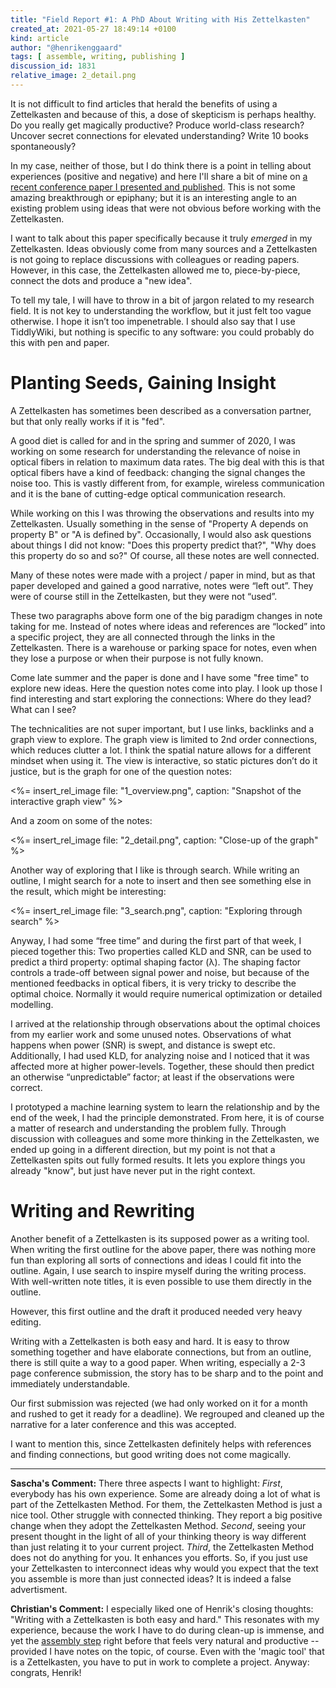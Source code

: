 ```yaml
---
title: "Field Report #1: A PhD About Writing with His Zettelkasten"
created_at: 2021-05-27 18:49:14 +0100
kind: article
author: "@henrikenggaard"
tags: [ assemble, writing, publishing ]
discussion_id: 1831
relative_image: 2_detail.png
---
```

It is not difficult to find articles that herald the benefits of using a Zettelkasten and because of this, a dose of skepticism is perhaps healthy. Do you really get magically productive? Produce world-class research? Uncover secret connections for elevated understanding? Write 10 books spontaneously?

In my case, neither of those, but I do think there is a point in telling about experiences (positive and negative) and here I'll share a bit of mine on [a recent conference paper I presented and published](https://orbit.dtu.dk/en/publications/maxwell-boltzmann-pmf-design-using-machine-learning-for-reconfigu). This is not some amazing breakthrough or epiphany; but it is an interesting angle to an existing problem using ideas that were not obvious before working with the Zettelkasten.

I want to talk about this paper specifically because it truly _emerged_ in my Zettelkasten. Ideas obviously come from many sources and a Zettelkasten is not going to replace discussions with colleagues or reading papers. However, in this case, the Zettelkasten allowed me to, piece-by-piece, connect the dots and produce a "new idea".

To tell my tale, I will have to throw in a bit of jargon related to my research field. It is not key to understanding the workflow, but it just felt too vague otherwise. I hope it isn’t too impenetrable. I should also say that I use TiddlyWiki,<!--sf: Link? --> but nothing is specific to any software: you could probably do this with pen and paper.

# Planting Seeds, Gaining Insight

A Zettelkasten has sometimes been described as a conversation partner, but that only really works if it is "fed".

A good diet is called for and in the spring and summer of 2020, I was working on some research for understanding the relevance of noise in optical fibers in relation to maximum data rates. The big deal with this is that optical fibers have a kind of feedback: changing the signal changes the noise too. This is vastly different from, for example, wireless communication and it is the bane of cutting-edge optical communication research.

While working on this I was throwing the observations and results into my Zettelkasten. Usually something in the sense of "Property A depends on property B" or "A is defined by". Occasionally, I would also ask questions about things I did not know: "Does this property predict that?", "Why does this property do so and so?" Of course, all these notes are well connected.

Many of these notes were made with a project / paper in mind, but as that paper developed and gained a good narrative, notes were “left out”. They were of course still in the Zettelkasten, but they were not “used”.

These two paragraphs above form one of the big paradigm changes in note taking for me. Instead of notes where ideas and references are “locked” into a specific project, they are all connected through the links in the Zettelkasten. There is a warehouse or parking space for notes, even when they lose a purpose or when their purpose is not fully known.

Come late summer and the paper is done and I have some "free time" to explore new ideas. Here the question notes come into play. I look up those I find interesting and start exploring the connections: Where do they lead? What can I see?

The technicalities are not super important, but I use links, backlinks and a graph view to explore. The graph view is limited to 2nd order connections, which reduces clutter a lot. I think the spatial nature allows for a different mindset when using it. The view is interactive, so static pictures don’t do it justice, but is the graph for one of the question notes:

<%= insert_rel_image file: "1_overview.png", caption: "Snapshot of the interactive graph view" %>

And a zoom on some of the notes:

<%= insert_rel_image file: "2_detail.png", caption: "Close-up of the graph" %>

Another way of exploring that I like is through search. While writing an outline, I might search for a note to insert and then see something else in the result, which might be interesting:

<%= insert_rel_image file: "3_search.png", caption: "Exploring through search" %>

Anyway, I had some “free time” and during the first part of that week, I pieced together this: Two properties called KLD and SNR, can be used to predict a third property: optimal shaping factor (λ). The shaping factor controls a trade-off between signal power and noise, but because of the mentioned feedbacks in optical fibers, it is very tricky to describe the optimal choice. Normally it would require numerical optimization or detailed modelling.

I arrived at the relationship through observations about the optimal choices from my earlier work and some unused notes. Observations of what happens when power (SNR) is swept, and distance is swept etc. Additionally, I had used KLD, for analyzing noise and I noticed that it was affected more at higher power-levels. Together, these should then predict an otherwise “unpredictable” factor; at least if the observations were correct.

I prototyped a machine learning system to learn the relationship and by the end of the week, I had the principle demonstrated. From here, it is of course a matter of research and understanding the problem fully. Through discussion with colleagues and some more thinking in the Zettelkasten, we ended up going in a different direction, but my point is not that a Zettelkasten spits out fully formed results. It lets you explore things you already "know", but just have never put in the right context.

# Writing and Rewriting

Another benefit of a Zettelkasten is its supposed power as a writing tool. When writing the first outline for the above paper, there was nothing more fun than exploring all sorts of connections and ideas I could fit into the outline. Again, I use search to inspire myself during the writing process. With well-written note titles, it is even possible to use them directly in the outline.

However, this first outline and the draft it produced needed very heavy editing.

Writing with a Zettelkasten is both easy and hard. It is easy to throw something together and have elaborate connections, but from an outline, there is still quite a way to a good paper. When writing, especially a 2-3 page conference submission, the story has to be sharp and to the point and immediately understandable.

Our first submission was rejected (we had only worked on it for a month and rushed to get it ready for a deadline). We regrouped and cleaned up the narrative for a later conference and this was accepted.

I want to mention this, since Zettelkasten definitely helps with references and finding connections, but good writing does not come magically.

---

**Sascha's Comment:** There three aspects I want to highlight: *First*, everybody has his own experience. Some are already doing a lot of what is part of the Zettelkasten Method. For them, the Zettelkasten Method is just a nice tool. Other struggle with connected thinking. They report a big positive change when they adopt the Zettelkasten Method. *Second*, seeing your present thought in the light of all of your thinking theory is way different than just relating it to your current project. *Third*, the Zettelkasten Method does not do anything for you. It enhances you efforts. So, if you just use your Zettelkasten to interconnect ideas why would you expect that the text you assemble is more than just connected ideas? It is indeed a false advertisment.

**Christian's Comment:** I especially liked one of Henrik's closing thoughts: "Writing with a Zettelkasten is both easy and hard." This resonates with my experience, because the work I have to do during clean-up is immense, and yet the [assembly step](https://zettelkasten.de/posts/tags/assemble/) right before that feels very natural and productive -- provided I have notes on the topic, of course. Even with the 'magic tool' that is a Zettelkasten, you have to put in work to complete a project. Anyway: congrats, Henrik!
